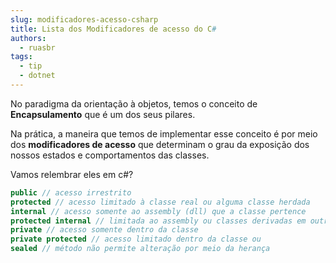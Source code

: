 ```yaml
---
slug: modificadores-acesso-csharp
title: Lista dos Modificadores de acesso do C#
authors:
  - ruasbr
tags:
  - tip
  - dotnet
---
```

No paradigma da orientação à objetos, temos o conceito de **Encapsulamento** que é um dos seus pilares.

Na prática, a maneira que temos de implementar esse conceito é por meio dos **modificadores de acesso** que determinam o grau da exposição dos nossos estados e comportamentos das classes.

Vamos relembrar eles em c#?

<!-- truncate -->

```cs
public // acesso irrestrito
protected // acesso limitado à classe real ou alguma classe herdada
internal // acesso somente ao assembly (dll) que a classe pertence
protected internal // limitada ao assembly ou classes derivadas em outra dll
private // acesso somente dentro da classe
private protected // acesso limitado dentro da classe ou 
sealed // método não permite alteração por meio da herança
```